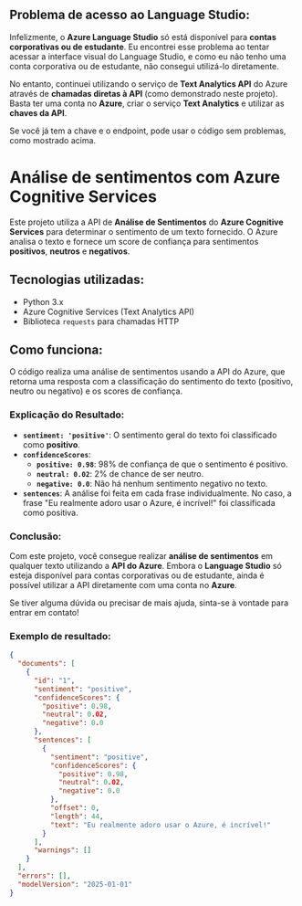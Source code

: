 ## Problema de acesso ao Language Studio:
Infelizmente, o **Azure Language Studio** só está disponível para **contas corporativas ou de estudante**. Eu encontrei esse problema ao tentar acessar a interface visual do Language Studio, e como eu não tenho uma conta corporativa ou de estudante, não consegui utilizá-lo diretamente.

No entanto, continuei utilizando o serviço de **Text Analytics API** do Azure através de **chamadas diretas à API** (como demonstrado neste projeto). Basta ter uma conta no **Azure**, criar o serviço **Text Analytics** e utilizar as **chaves da API**.

Se você já tem a chave e o endpoint, pode usar o código sem problemas, como mostrado acima.

# Análise de sentimentos com Azure Cognitive Services

Este projeto utiliza a API de **Análise de Sentimentos** do **Azure Cognitive Services** para determinar o sentimento de um texto fornecido. O Azure analisa o texto e fornece um score de confiança para sentimentos **positivos**, **neutros** e **negativos**.

## Tecnologias utilizadas:
- Python 3.x
- Azure Cognitive Services (Text Analytics API)
- Biblioteca `requests` para chamadas HTTP

## Como funciona:

O código realiza uma análise de sentimentos usando a API do Azure, que retorna uma resposta com a classificação do sentimento do texto (positivo, neutro ou negativo) e os scores de confiança.

### Explicação do Resultado:
- **`sentiment: 'positive'`**: O sentimento geral do texto foi classificado como **positivo**.
- **`confidenceScores`**: 
  - **`positive: 0.98`**: 98% de confiança de que o sentimento é positivo.
  - **`neutral: 0.02`**: 2% de chance de ser neutro.
  - **`negative: 0.0`**: Não há nenhum sentimento negativo no texto.
- **`sentences`**: A análise foi feita em cada frase individualmente. No caso, a frase "Eu realmente adoro usar o Azure, é incrível!" foi classificada como positiva.

### Conclusão:
Com este projeto, você consegue realizar **análise de sentimentos** em qualquer texto utilizando a **API do Azure**. Embora o **Language Studio** só esteja disponível para contas corporativas ou de estudante, ainda é possível utilizar a API diretamente com uma conta no **Azure**.

Se tiver alguma dúvida ou precisar de mais ajuda, sinta-se à vontade para entrar em contato!

### Exemplo de resultado:
```json
{
  "documents": [
    {
      "id": "1",
      "sentiment": "positive",
      "confidenceScores": {
        "positive": 0.98,
        "neutral": 0.02,
        "negative": 0.0
      },
      "sentences": [
        {
          "sentiment": "positive",
          "confidenceScores": {
            "positive": 0.98,
            "neutral": 0.02,
            "negative": 0.0
          },
          "offset": 0,
          "length": 44,
          "text": "Eu realmente adoro usar o Azure, é incrível!"
        }
      ],
      "warnings": []
    }
  ],
  "errors": [],
  "modelVersion": "2025-01-01"
}

